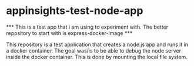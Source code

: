 # appinsights-test-node-app

*** This is a test app that i am using to experiment with.  The better repository to start with is express-docker-image ***

This repository is a test application that creates a node.js app and runs it in a docker container.  The goal was/is to be
able to debug the node server inside the docker container.  This is done by mounting the local file system.
